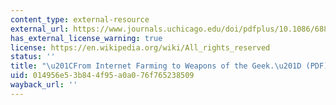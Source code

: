 ```yaml
---
content_type: external-resource
external_url: https://www.journals.uchicago.edu/doi/pdfplus/10.1086/688697
has_external_license_warning: true
license: https://en.wikipedia.org/wiki/All_rights_reserved
status: ''
title: "\u201CFrom Internet Farming to Weapons of the Geek.\u201D (PDF)"
uid: 014956e5-3b84-4f95-a0a0-76f765238509
wayback_url: ''
---
```

